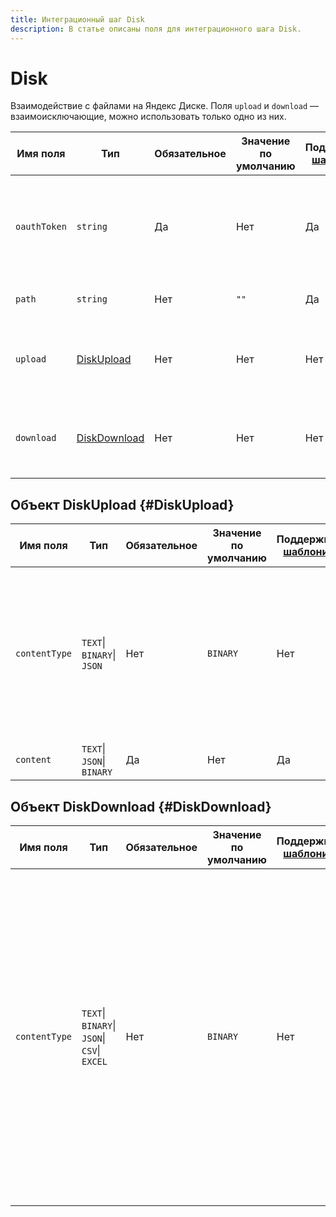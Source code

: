 ```yaml
---
title: Интеграционный шаг Disk
description: В статье описаны поля для интеграционного шага Disk.
---
```


# Disk

Взаимодействие с файлами на Яндекс Диске. Поля `upload` и `download` — взаимоисключающие, можно использовать только одно из них.

Имя поля | Тип | Обязательное | Значение по умолчанию | Поддерживается [шаблонизация](../../templating.md) | Описание
--- | --- | --- | --- | --- | ---
`oauthToken` | `string` | Да | Нет | Да | [OAuth-токен](../../../../../iam/concepts/authorization/oauth-token.md), который будет использоваться для авторизации при обращении к Яндекс Диску.
`path` | `string` | Нет | `""` | Да | Путь к файлу для записи или скачивания.
`upload` | [DiskUpload](#DiskUpload) | Нет | Нет | Нет | Конфигурация действия `upload` — запись файла на Яндекс Диск.
`download` | [DiskDownload](#DiskDownload) | Нет | Нет | Нет | Конфигурация действия `download` — скачивание файла с Яндекс Диска.


## Объект DiskUpload {#DiskUpload}

Имя поля | Тип | Обязательное | Значение по умолчанию | Поддерживается [шаблонизация](../../templating.md) | Описание
--- | --- | --- | --- | --- | ---
`contentType` | `TEXT`\| <br/>`BINARY`\| <br/>`JSON` | Нет | `BINARY` | Нет | Определяет, как будет интерпретирован контент:<ul><li>`TEXT` — текст.</li><li>`BINARY` — набор байт в виде [base64](https://{{ lang }}.wikipedia.org/wiki/Base64)-encoded-строки.</li><li>`JSON` — текст, содержащий [JSON](https://{{ lang }}.wikipedia.org/wiki/JSON), будет преобразован в JSON-структуру.</li></ul>
`content` | `TEXT`\|<br/>`JSON`\|<br/>`BINARY` | Да | Нет | Да | Записываемый контент.


## Объект DiskDownload {#DiskDownload}

Имя поля | Тип | Обязательное | Значение по умолчанию | Поддерживается [шаблонизация](../../templating.md) | Описание
--- | --- | --- | --- | --- | ---
`contentType` | `TEXT`\| <br/>`BINARY`\| <br/>`JSON`\| <br/>`CSV`\| <br/>`EXCEL` | Нет | `BINARY` | Нет | Определяет, как будет интерпретирован контент:<ul><li>`TEXT` — текст.</li><li>`BINARY` — набор байт в виде [base64](https://{{ lang }}.wikipedia.org/wiki/Base64)-encoded-строки.</li><li>`JSON` — текст, содержащий [JSON](https://{{ lang }}.wikipedia.org/wiki/JSON), будет преобразован в JSON-структуру.</li><li>`CSV ` — текст будет преобразован в массив массивов строк, путем деления строки по следующим символам: запятая (`,`) и перенос строки.</li><li>`EXCEL` — текст будет преобразован в массив страниц, где каждая страница — массив массивов строк. Поддерживаемые форматы: `XLAM`, `XLSM`, `XLSX`, `XLTM`, `XLTX`.</li></ul>
